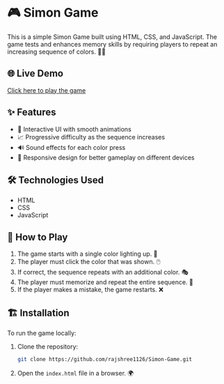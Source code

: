 # 🎮 Simon Game

This is a simple Simon Game built using HTML, CSS, and JavaScript. The game tests and enhances memory skills by requiring players to repeat an increasing sequence of colors. 🧠✨

## 🌐 Live Demo
[Click here to play the game](https://rajshree1126.github.io/Simon-Game/)

## ✨ Features
- 🎨 Interactive UI with smooth animations
- 📈 Progressive difficulty as the sequence increases
- 🔊 Sound effects for each color press
- 📱 Responsive design for better gameplay on different devices

## 🛠️ Technologies Used
- HTML
- CSS
- JavaScript

## 🎯 How to Play
1. The game starts with a single color lighting up. 🔵
2. The player must click the color that was shown. 🖱️
3. If correct, the sequence repeats with an additional color. 🎭
4. The player must memorize and repeat the entire sequence. 🔁
5. If the player makes a mistake, the game restarts. ❌

## 🏗️ Installation
To run the game locally:
1. Clone the repository:
   ```sh
   git clone https://github.com/rajshree1126/Simon-Game.git
   ```
2. Open the `index.html` file in a browser. 🌍


